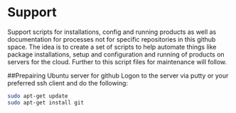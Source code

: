 # Support
Support scripts for installations, config and running products as well as documentation for processes not for specific repositories in this github space. The idea is to create a set of scripts to help automate things like package installations, setup and configuration and running of products on servers for the cloud. Further to this script files for maintenance will follow.

##Prepairing Ubuntu server for github
Logon to the server via putty or your preferred ssh client and do the following:
```sh
sudo apt-get update
sudo apt-get install git
```
